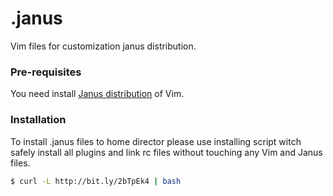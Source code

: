 # .janus

Vim files for customization janus distribution. 

### Pre-requisites

You need install [Janus distribution](https://github.com/carlhuda/janus) of Vim.

### Installation

To install .janus files to home director please use installing script
witch safely install all plugins and link rc files without touching any
Vim and Janus files.

```bash
$ curl -L http://bit.ly/2bTpEk4 | bash
```

